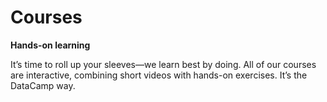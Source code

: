 # Courses

**Hands-on learning**

It’s time to roll up your sleeves—we learn best by doing. All of our courses are interactive, combining short videos with hands-on exercises. It’s the DataCamp way.
